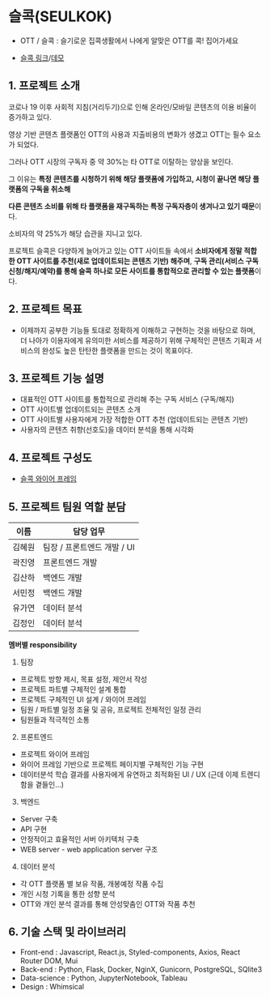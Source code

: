# 슬콕(SEULKOK)

- OTT / 슬콕 : 슬기로운 집콕생활에서 나에게 알맞은 OTT를 콕! 집어가세요

- [슬콕 링크](http://seulkok.xyz/)/[데모](https://www.youtube.com/watch?v=Ai4nD-tUl-w)

## 1. 프로젝트 소개

코로나 19 이후 사회적 지침(거리두기)으로 인해 온라인/모바일 콘텐츠의 이용 비율이 증가하고 있다.

영상 기반 콘텐츠 플랫폼인 OTT의 사용과 지출비용의 변화가 생겼고 OTT는 필수 요소가 되었다.

그러나 OTT 시장의 구독자 중 약 30%는 타 OTT로 이탈하는 양상을 보인다.

그 이유는 **특정 콘텐츠를 시청하기 위해 해당 플랫폼에 가입하고, 시청이 끝나면 해당 플랫폼의 구독을 취소해**

**다른 콘텐츠 소비를 위해 타 플랫폼을 재구독하는 특정 구독자층이 생겨나고 있기 때문**이다.

소비자의 약 25%가 해당 습관을 지니고 있다.

프로젝트 슬콕은 다양하게 늘어가고 있는 OTT 사이트들 속에서 **소비자에게 정말 적합한 OTT 사이트를 추천(새로 업데이트되는 콘텐츠 기반) 해주며**, **구독 관리(서비스 구독 신청/해지/예약)를 통해 슬콕 하나로 모든 사이트를 통합적으로 관리할 수 있는 플랫폼**이다.

## 2. 프로젝트 목표

- 이제까지 공부한 기능들 토대로 정확하게 이해하고 구현하는 것을 바탕으로 하며, 더 나아가 이용자에게 유의미한 서비스를 제공하기 위해 구체적인 콘텐츠 기획과 서비스의 완성도 높은 탄탄한 플랫폼을 만드는 것이 목표이다.

## 3. 프로젝트 기능 설명

- 대표적인 OTT 사이트를 통합적으로 관리해 주는 구독 서비스 (구독/해지)
- OTT 사이트별 업데이트되는 콘텐츠 소개
- OTT 사이트별 사용자에게 가장 적합한 OTT 추천 (업데이트되는 콘텐츠 기반)
- 사용자의 콘텐츠 취향(선호도)을 데이터 분석을 통해 시각화

## 4. 프로젝트 구성도

- [슬콕 와이어 프레임](https://whimsical.com/Sg3Ka7GmTVd1tz76TsHco9)

## 5. 프로젝트 팀원 역할 분담

| 이름   | 담당 업무                   |
| ------ | --------------------------- |
| 김혜원 | 팀장 / 프론트엔드 개발 / UI |
| 곽진영 | 프론트엔드 개발             |
| 김산하 | 백엔드 개발                 |
| 서민정 | 백엔드 개발                 |
| 유가연 | 데이터 분석                 |
| 김정인 | 데이터 분석                 |

**멤버별 responsibility**

1. 팀장

- 프로젝트 방향 제시, 목표 설정, 제안서 작성
- 프로젝트 파트별 구체적인 설계 통합
- 프로젝트 구체적인 UI 설계 / 와이어 프레임
- 팀원 / 파트별 일정 조율 및 공유, 프로젝트 전체적인 일정 관리
- 팀원들과 적극적인 소통

2. 프론트엔드

- 프로젝트 와이어 프레임
- 와이어 프레임 기반으로 프로젝트 페이지별 구체적인 기능 구현
- 데이터분석 학습 결과를 사용자에게 유연하고 최적화된 UI / UX (근데 이제 트렌디함을 곁들인...)

3. 백엔드

- Server 구축
- API 구현
- 안정적이고 효율적인 서버 아키텍처 구축
- WEB server - web application server 구조

4. 데이터 분석

- 각 OTT 플랫폼 별 보유 작품, 개봉예정 작품 수집
- 개인 시청 기록을 통한 성향 분석
- OTT와 개인 분석 결과를 통해 안성맞춤인 OTT와 작품 추천

## 6. 기술 스택 및 라이브러리

- Front-end : Javascript, React.js, Styled-components, Axios, React Router DOM, Mui
- Back-end : Python, Flask, Docker, NginX, Gunicorn, PostgreSQL, SQlite3
- Data-science : Python, JupyterNotebook, Tableau
- Design : Whimsical
